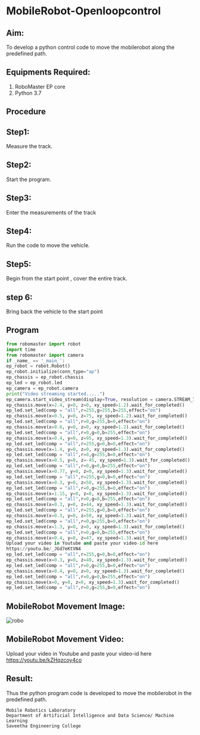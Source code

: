 # MobileRobot-Openloopcontrol
## Aim:

To develop a python control code to move the mobilerobot along the predefined path.

## Equipments Required:
1. RoboMaster EP core  
2. Python 3.7

## Procedure

## Step1:
Measure the track.
## Step2:

Start the program.


## Step3:
Enter the measurements of the track
## Step4:
Run the code to move the vehicle.

## Step5:
Begin from the start point , cover the entire track.

## step 6: 
 Bring back the vehicle to the start point
## Program
```python
from robomaster import robot
import time
from robomaster import camera
if _name_ == '_main_':
ep_robot = robot.Robot()
ep_robot.initialize(conn_type="ap")
ep_chassis = ep_robot.chassis
ep_led = ep_robot.led
ep_camera = ep_robot.camera
print("Video streaming started.....")
ep_camera.start_video_stream(display=True, resolution = camera.STREAM_720P)
ep_chassis.move(x=2.4, y=0, z=0, xy_speed=1.2).wait_for_completed()
ep_led.set_led(comp = "all",r=255,g=255,b=255,effect="on")
ep_chassis.move(x=0.5, y=0, z=75, xy_speed=1.2).wait_for_completed()
ep_led.set_led(comp = "all",r=0,g=255,b=0,effect="on")
ep_chassis.move(x=0.6, y=0, z=0, xy_speed=1.2).wait_for_completed()
ep_led.set_led(comp = "all",r=0,g=0,b=255,effect="on")
ep_chassis.move(x=0.4, y=0, z=95, xy_speed=1.3).wait_for_completed()
ep_led.set_led(comp = "all",r=255,g=0,b=0,effect="on")
ep_chassis.move(x=1.4, y=0, z=0, xy_speed=1.3).wait_for_completed()
ep_led.set_led(comp = "all",r=0,g=255,b=0,effect="on")
ep_chassis.move(x=0.5, y=0, z=-45, xy_speed=1.3).wait_for_completed()
ep_led.set_led(comp = "all",r=0,g=0,b=255,effect="on")
ep_chassis.move(x=0.77, y=0, z=0, xy_speed=1.3).wait_for_completed()
ep_led.set_led(comp = "all",r=255,g=0,b=0,effect="on")
ep_chassis.move(x=0.3, y=0, z=50, xy_speed=1.3).wait_for_completed()
ep_led.set_led(comp = "all",r=0,g=255,b=0,effect="on")
ep_chassis.move(x=1.15, y=0, z=0, xy_speed=1.3).wait_for_completed()
ep_led.set_led(comp = "all",r=0,g=0,b=255,effect="on")
ep_chassis.move(x=0.3, y=0, z=44, xy_speed=1.3).wait_for_completed()
ep_led.set_led(comp = "all",r=255,g=0,b=0,effect="on")
ep_chassis.move(x=0.3, y=0, z=50, xy_speed=1.3).wait_for_completed()
ep_led.set_led(comp = "all",r=0,g=255,b=0,effect="on")
ep_chassis.move(x=1.3, y=0, z=0, xy_speed=1.3).wait_for_completed()
ep_led.set_led(comp = "all",r=0,g=0,b=255,effect="on")
ep_chassis.move(x=0.4, y=0, z=47, xy_speed=1.3).wait_for_completed()
Upload your video in Youtube and paste your video-id here
https://youtu.be/_JGd7eKtVN4
ep_led.set_led(comp = "all",r=255,g=0,b=0,effect="on")
ep_chassis.move(x=0.3, y=0, z=40, xy_speed=1.3).wait_for_completed()
ep_led.set_led(comp = "all",r=0,g=255,b=0,effect="on")
ep_chassis.move(x=0.4, y=0, z=0, xy_speed=1.3).wait_for_completed()
ep_led.set_led(comp = "all",r=0,g=0,b=255,effect="on")
ep_chassis.move(x=0, y=0, z=0, xy_speed=1.3).wait_for_completed()
ep_led.set_led(comp = "all",r=0,g=255,b=0,effect="on")
```

## MobileRobot Movement Image:

![robo](./img/robomaster.png)


## MobileRobot Movement Video:

Upload your video in Youtube and paste your video-id here
https://youtu.be/kZHqzcoy4co

## Result:
Thus the python program code is developed to move the mobilerobot in the predefined path.




```
Mobile Robotics Laboratory
Department of Artificial Intelligence and Data Science/ Machine Learning
Saveetha Engineering College
```
